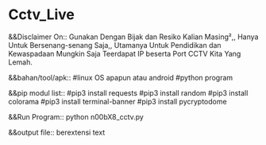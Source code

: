 # Cctv_Live

&&Disclaimer On::
Gunakan Dengan Bijak dan Resiko Kalian Masing²,, 
Hanya Untuk Bersenang-senang Saja,, Utamanya Untuk Pendidikan dan Kewaspadaan Mungkin Saja Teerdapat IP beserta Port CCTV Kita Yang Lemah.

&&bahan/tool/apk::
#linux OS apapun atau android
#python program

&&pip modul list::
#pip3 install requests
#pip3 install random
#pip3 install colorama
#pip3 install terminal-banner
#pip3 install pycryptodome


&&Run Program::
python n00bX8_cctv.py

&&output file::
berextensi text

